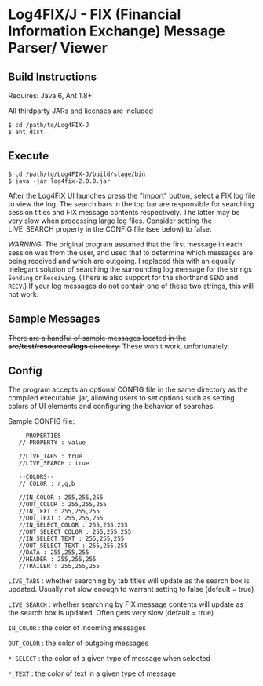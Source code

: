 # Log4FIX/J - FIX (Financial Information Exchange) Message Parser/ Viewer

## Build Instructions

Requires: Java 6, Ant 1.8+

All thirdparty JARs and licenses are included


    $ cd /path/to/Log4FIX-J
    $ ant dist

## Execute

    $ cd /path/to/Log4FIX-J/build/stage/bin
    $ java -jar log4fix-2.0.0.jar

After the Log4FIX UI launches press the "Import" button, select a FIX log file to view the log.
The search bars in the top bar are responsible for searching session titles and FIX message contents respectively. The latter may be very slow when processing large log files. Consider setting the LIVE_SEARCH property in the CONFIG file (see below) to false.

*WARNING:* The original program assumed that the first message in each session was from the user, and used that to determine which messages are being received and which are outgoing. I replaced this with an equally inelegant solution of searching the surrounding log message for the strings `Sending` or `Receiving`. (There is also support for the shorthand `SEND` and `RECV`.) If your log messages do not contain one of these two strings, this will not work.

## Sample Messages

~~There are a handful of sample messages located in the __src/test/resources/logs__ directory.~~ These won't work, unfortunately.

## Config

The program accepts an optional CONFIG file in the same directory as the compiled executable .jar, allowing users to set options such as setting colors of UI elements and configuring the behavior of searches.

Sample CONFIG file:

       --PROPERTIES--
       // PROPERTY : value
       
       //LIVE_TABS : true
       //LIVE_SEARCH : true
       
       --COLORS--
       // COLOR : r,g,b

       //IN_COLOR : 255,255,255
       //OUT_COLOR : 255,255,255
       //IN_TEXT : 255,255,255
       //OUT_TEXT : 255,255,255
       //IN_SELECT_COLOR : 255,255,255
       //OUT_SELECT_COLOR : 255,255,255
       //IN_SELECT_TEXT : 255,255,255
       //OUT_SELECT_TEXT : 255,255,255
       //DATA : 255,255,255
       //HEADER : 255,255,255
       //TRAILER : 255,255,255

`LIVE_TABS` : whether searching by tab titles will update as the search box is updated. Usually not slow enough to warrant setting to false (default = true)

`LIVE_SEARCH` : whether searching by FIX message contents will update as the search box is updated. Often gets very slow (default = true)

`IN_COLOR` : the color of incoming messages

`OUT_COLOR` : the color of outgoing messages

`*_SELECT` : the color of a given type of message when selected

`*_TEXT` : the color of text in a given type of message
